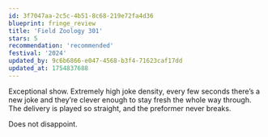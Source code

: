 ```yaml
---
id: 3f7047aa-2c5c-4b51-8c68-219e72fa4d36
blueprint: fringe_review
title: 'Field Zoology 301'
stars: 5
recommendation: 'recommended'
festival: '2024'
updated_by: 9c6b6866-e047-4568-b3f4-71623caf17dd
updated_at: 1754837688
---
```

Exceptional show. Extremely high joke density, every few seconds there’s a new joke and they’re clever enough to stay fresh the whole way through. The delivery is played so straight, and the preformer never breaks. 

Does not disappoint.
